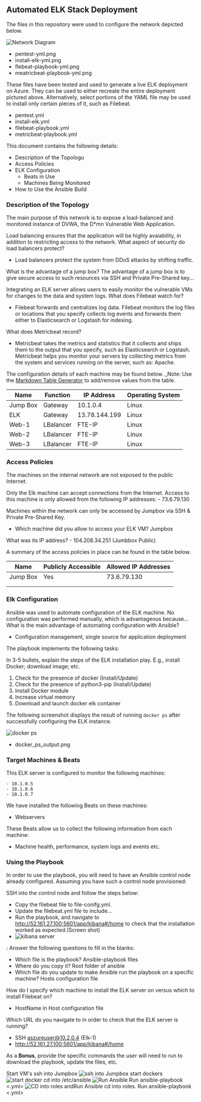 ## Automated ELK Stack Deployment

The files in this repository were used to configure the network depicted below.

![Network Diagram](https://github.com/BCOMPLEXX/Project1/blob/cd3b57cde9b6933a52b5db390173f7307d06e4be/diagrams/Project%201%20Cloud%20Security.png)

  - pentest-yml.png
  - install-elk-yml.png
  - flebeat-playbook-yml.png
  - meatricbeat-playbook-yml.png

These files have been tested and used to generate a live ELK deployment on Azure. They can be used to either recreate the entire deployment pictured above. Alternatively, select portions of the YAML file may be used to install only certain pieces of it, such as Filebeat.

  - pentest.yml
  - install-elk.yml
  - filebeat-playbook.yml
  - metricbeat-playbook.yml

This document contains the following details:
- Description of the Topologu
- Access Policies
- ELK Configuration
  - Beats in Use
  - Machines Being Monitored
- How to Use the Ansible Build


### Description of the Topology

The main purpose of this network is to expose a load-balanced and monitored instance of DVWA, the D*mn Vulnerable Web Application.

Load balancing ensures that the application will be highly avaiability, in addition to restricting access to the network.
What aspect of security do load balancers protect?
- Load balancers protect the system from DDoS attacks by shifting traffic. 

What is the advantage of a jump box?
The advantage of a jump box is to give secure access to such resources via SSH and Private Pre-Shared key... 


Integrating an ELK server allows users to easily monitor the vulnerable VMs for changes to the data and system logs.
What does Filebeat watch for?
- Filebeat forwards and centralizes log data. Filebeat monitors the log files or locations that you specify collects log events and forwards them either to Elasticsearch or Logstash for indexing.

What does Metricbeat record?
- Metricbeat takes the metrics and statistics that it collects and ships them to the output that you specify, such as Elasticsearch or Logstash. Metricbeat helps you monitor your servers by collecting metrics from the system and services running on the server, such as: Apache.


The configuration details of each machine may be found below.
_Note: Use the [Markdown Table Generator](http://www.tablesgenerator.com/markdown_tables) to add/remove values from the table.

| Name     | Function | IP Address   | Operating System |
|----------|----------|--------------|------------------|
| Jump Box | Gateway  | 10.1.0.4     | Linux            |
| ELK      | Gateway  | 13.78.144.199| Linux            |
| Web-1    | LBalancer| FTE-IP       | Linux            |
| Web-2    | LBalancer| FTE-IP       | Linux            |
| Web-3    | LBalancer| FTE-IP       | Linux            |

### Access Policies

The machines on the internal network are not exposed to the public Internet. 

Only the Elk machine can accept connections from the Internet. Access to this machine is only allowed from the following IP addresses:
    - 73.6.79.130

Machines within the network can only be accessed by Jumpbox via SSH & Private Pre-Shared Key.
- Which machine did you allow to access your ELK VM? Jumpbox

What was its IP address?
    - 104.208.34.251 (Jumbbox Public)

A summary of the access policies in place can be found in the table below.

| Name     | Publicly Accessible | Allowed IP Addresses |
|----------|---------------------|----------------------|
| Jump Box |        Yes          |    73.6.79.130       |
|          |                     |                      |
|          |                     |                      |

### Elk Configuration

Ansible was used to automate configuration of the ELK machine. No configuration was performed manually, which is advantageous because...
What is the main advantage of automating configuration with Ansible?
- Configuration management, single source for application deployment

The playbook implements the following tasks:

In 3-5 bullets, explain the steps of the ELK installation play. E.g., install Docker; download image; etc.

1.  Check for the presence of docker (Install/Update)
2.  Check for the presence of python3-pip (Install/Update)
3.  Install Docker module
4.  Increase virtual memory
5.  Download and launch docker elk container


The following screenshot displays the result of running `docker ps` after successfully configuring the ELK instance.

![docker ps](https://github.com/BCOMPLEXX/Project1/blob/fae4c7a529165f21aec36ff7e317d52fdd4a4433/diagrams/Elk%20Docker%20ps.png)

- docker_ps_output.png

### Target Machines & Beats
This ELK server is configured to monitor the following machines:

    - 10.1.0.5
    - 10.1.0.6
    - 10.1.0.7


We have installed the following Beats on these machines:
- Webservers

These Beats allow us to collect the following information from each machine:
- Machine health, performance, system logs and events etc.  

### Using the Playbook
In order to use the playbook, you will need to have an Ansible control node already configured. Assuming you have such a control node provisioned: 

SSH into the control node and follow the steps below:
- Copy the filebeat file to file-conifg.yml.
- Update the filebeat.yml file to include...
- Run the playbook, and navigate to http://52.161.27.100:5601/app/kibana#/home to check that the installation worked as expected.(Screen shot)  
-  ![kibana server](https://github.com/BCOMPLEXX/Project1/blob/cd89ba8f67c405e4df7c4db96fd30dd4f014c084/diagrams/Welcome%20to%20Kibana.png)


    

: Answer the following questions to fill in the blanks:
- Which file is the playbook? Ansible-playbook files   
- Where do you copy it? Root folder of ansible 
- Which file do you update to make Ansible run the playbook on a specific machine? Hosts configuration file

How do I specify which machine to install the ELK server on versus which to install Filebeat on?
- HostName in Host configuration file

Which URL do you navigate to in order to check that the ELK server is running?
- SSH aszureuser@10.2.0.4 (Elk-1)
- http://52.161.27.100:5601/app/kibana#/home

As a **Bonus**, provide the specific commands the user will need to run to download the playbook, update the files, etc.

Start VM's
ssh into Jumpbox
![ssh into Jumpbox](https://github.com/BCOMPLEXX/Project1/blob/c33a9121ebd6acf315dc016a1c6ad11404b48989/Bonus/1.png)
start dockers
![start docker](https://github.com/BCOMPLEXX/Project1/blob/c33a9121ebd6acf315dc016a1c6ad11404b48989/Bonus/2.png)
cd into /etc/ansible
![Run Ansible](https://github.com/BCOMPLEXX/Project1/blob/c33a9121ebd6acf315dc016a1c6ad11404b48989/Bonus/3.png)
Run ansible-playbook <.yml>
![CD into roles andRun Ansible](https://github.com/BCOMPLEXX/Project1/blob/c33a9121ebd6acf315dc016a1c6ad11404b48989/Bonus/4.png)
cd into roles. Run ansible-playbook <.yml>

